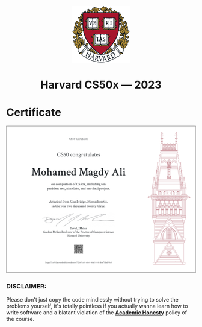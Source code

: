 <p align="center">
<img src="./images/H.png" alt="logo" height="150"/>
</p>

<h1 align="center">
Harvard CS50x — 2023
</h1>

# Certificate 
<a href="https://certificates.cs50.io/926c9cd4-e6e4-461d-8441-dda7fd1d95c3.png?size=letter">
  <img src="./images/CS50x.png" alt="certificates" />
</a>

### DISCLAIMER:
Please don't just copy the code mindlessly without trying to solve the problems yourself, it's totally pointless if you actually wanna learn how to write software and a blatant violation of the [**Academic Honesty**](https://docs.cs50.net/2016/fall/syllabus/cs50.html#academic-honesty) policy of the course.
